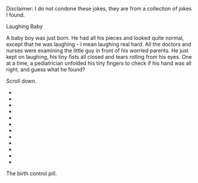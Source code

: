 Disclaimer: I do not condone these jokes, they are from a collection of jokes I found.

Laughing Baby

A baby boy was just born. He had all his pieces and looked quite normal, except that he was laughing - I mean laughing real hard. All the doctors and nurses were examining the little guy in front of his worried parents. He just kept on laughing, his tiny fists all closed and tears rolling from his eyes. One at a time, a pediatrician unfolded his tiny fingers to check if his hand was all right, and guess what he found? 

Scroll down. 

* 

* 

* 

* 

* 

* 

* 

* 

* 

* 

* 

* 

The birth control pill.

